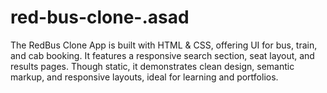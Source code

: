 # red-bus-clone-.asad
The RedBus Clone App is built with HTML &amp; CSS, offering UI for bus, train, and cab booking. It features a responsive search section, seat layout, and results pages. Though static, it demonstrates clean design, semantic markup, and responsive layouts, ideal for learning and portfolios.
